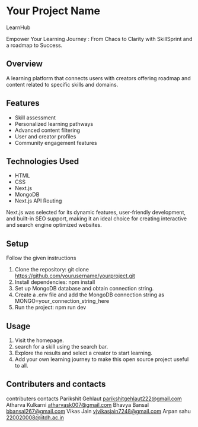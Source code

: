 # Your Project Name

LearnHub

Empower Your Learning Journey : From Chaos to Clarity with SkillSprint and a roadmap to Success.

## Overview

A learning platform that connects users with creators offering roadmap and content related to specific skills and domains.

## Features

- Skill assessment
- Personalized learning pathways
- Advanced content filtering
- User and creator profiles
- Community engagement features

## Technologies Used

- HTML
- CSS
- Next.js
- MongoDB
- Next.js API Routing

Next.js was selected for its dynamic features, user-friendly development, and built-in SEO support, making it an ideal choice for creating interactive and search engine optimized websites.

## Setup

Follow the given instructions

1. Clone the repository: git clone https://github.com/yourusername/yourproject.git
2. Install dependencies: npm install
3. Set up MongoDB database and obtain connection string.
4. Create a .env file and add the MongoDB connection string as MONGO=your_connection_string_here
5. Run the project: npm run dev

## Usage

1. Visit the homepage.
2. search for a skill using the search bar.
3. Explore the results and select a creator to start learning.
4. Add your own learning journey to make this open source project useful to all.

## Contributers and contacts

contributers contacts
Parikshit Gehlaut parikshitgehlaut222@gmail.com
Atharva Kulkarni atharvask007@gmail.com
Bhavya Bansal bbansal267@gmail.com
Vikas Jain vjvikasjain7248@gmail.com
Arpan sahu 220020008@iitdh.ac.in
